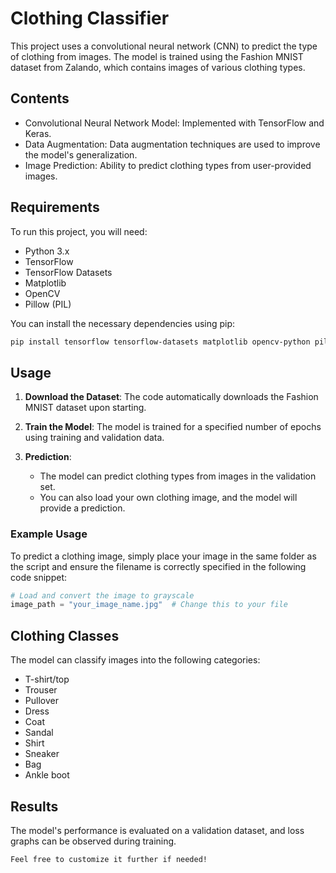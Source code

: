 # Clothing Classifier

This project uses a convolutional neural network (CNN) to predict the type of clothing from images. The model is trained using the Fashion MNIST dataset from Zalando, which contains images of various clothing types.

## Contents

- Convolutional Neural Network Model: Implemented with TensorFlow and Keras.
- Data Augmentation: Data augmentation techniques are used to improve the model's generalization.
- Image Prediction: Ability to predict clothing types from user-provided images.

## Requirements

To run this project, you will need:

- Python 3.x
- TensorFlow
- TensorFlow Datasets
- Matplotlib
- OpenCV
- Pillow (PIL)

You can install the necessary dependencies using pip:

```bash
pip install tensorflow tensorflow-datasets matplotlib opencv-python pillow
```

## Usage

1. **Download the Dataset**: The code automatically downloads the Fashion MNIST dataset upon starting.

2. **Train the Model**: The model is trained for a specified number of epochs using training and validation data.

3. **Prediction**:
   - The model can predict clothing types from images in the validation set.
   - You can also load your own clothing image, and the model will provide a prediction.

### Example Usage

To predict a clothing image, simply place your image in the same folder as the script and ensure the filename is correctly specified in the following code snippet:

```python
# Load and convert the image to grayscale
image_path = "your_image_name.jpg"  # Change this to your file
```

## Clothing Classes

The model can classify images into the following categories:

- T-shirt/top
- Trouser
- Pullover
- Dress
- Coat
- Sandal
- Shirt
- Sneaker
- Bag
- Ankle boot

## Results

The model's performance is evaluated on a validation dataset, and loss graphs can be observed during training.

```bash
Feel free to customize it further if needed!
```
